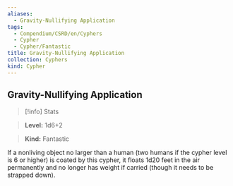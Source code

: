 ```yaml
---
aliases:
  - Gravity-Nullifying Application
tags:
  - Compendium/CSRD/en/Cyphers
  - Cypher
  - Cypher/Fantastic
title: Gravity-Nullifying Application
collection: Cyphers
kind: Cypher
---
```

## Gravity-Nullifying Application    
>[!info] Stats    
> **Level:** 1d6+2    
> **Kind:** Fantastic  
    
If a nonliving object no larger than a human (two humans if the cypher level is 6 or higher) is coated by this cypher, it floats 1d20 feet in the air permanently and no longer has weight if carried (though it needs to be strapped down).